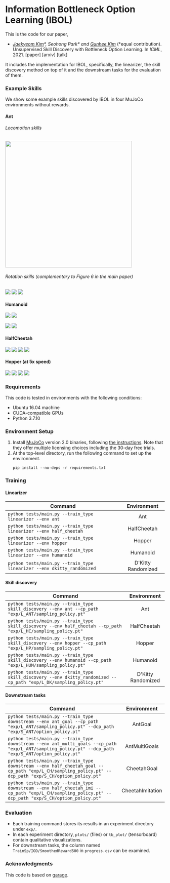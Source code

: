# Information Bottleneck Option Learning (IBOL)

This is the code for our paper,
* *[Jaekyeom Kim](https://jaekyeom.github.io/)\*, Seohong Park\* and [Gunhee Kim](http://vision.snu.ac.kr/gunhee/)* (\*equal contribution). Unsupervised Skill Discovery with Bottleneck Option Learning. In *ICML*, 2021. [paper] [arxiv] [talk]

It includes the implementation for IBOL, specifically, the linearizer, the skill discovery method on top of it and the downstream tasks for the evaluation of them.

### Example Skills

We show some example skills discovered by IBOL in four MuJoCo environments without rewards.

#### Ant

###### Locomotion skills
<img src="https://bucket-california.s3-us-west-1.amazonaws.com/ibol/ant_xy_256.gif" width="400">

###### Rotation skills (complementary to Figure 6 in the main paper)
![](https://bucket-california.s3-us-west-1.amazonaws.com/ibol/ant_ori_1.gif)
![](https://bucket-california.s3-us-west-1.amazonaws.com/ibol/ant_ori_2.gif)
![](https://bucket-california.s3-us-west-1.amazonaws.com/ibol/ant_ori_3.gif)

#### Humanoid
![](https://bucket-california.s3-us-west-1.amazonaws.com/ibol/hum_1.gif)
![](https://bucket-california.s3-us-west-1.amazonaws.com/ibol/hum_2.gif)

![](https://bucket-california.s3-us-west-1.amazonaws.com/ibol/hum_3.gif)
![](https://bucket-california.s3-us-west-1.amazonaws.com/ibol/hum_4.gif)

#### HalfCheetah
![](https://bucket-california.s3-us-west-1.amazonaws.com/ibol/ch_4.gif)
![](https://bucket-california.s3-us-west-1.amazonaws.com/ibol/ch_2.gif)
![](https://bucket-california.s3-us-west-1.amazonaws.com/ibol/ch_1.gif)
![](https://bucket-california.s3-us-west-1.amazonaws.com/ibol/ch_3.gif)

#### Hopper (at 5x speed)
![](https://bucket-california.s3-us-west-1.amazonaws.com/ibol/hp_4.gif)
![](https://bucket-california.s3-us-west-1.amazonaws.com/ibol/hp_3.gif)
![](https://bucket-california.s3-us-west-1.amazonaws.com/ibol/hp_2.gif)
![](https://bucket-california.s3-us-west-1.amazonaws.com/ibol/hp_1.gif)

### Requirements
This code is tested in environments with the following conditions:
* Ubuntu 16.04 machine
* CUDA-compatible GPUs
* Python 3.7.10

### Environment Setup
1. Install [MuJoCo](http://mujoco.org/) version 2.0 binaries, following [the instructions](https://github.com/openai/mujoco-py#install-mujoco).
    Note that they offer multiple licensing choices including the 30-day free trials.
2. At the top-level directory, run the following command to set up the environment.
    ```
    pip install --no-deps -r requirements.txt
    ```

### Training
#### Linearizer
| Command                                                                     |       Environment     |
|-----------------------------------------------------------------------------|:---------------------:|
| `python tests/main.py --train_type linearizer --env ant`                    |          Ant          |
| `python tests/main.py --train_type linearizer --env half_cheetah`           |      HalfCheetah      |
| `python tests/main.py --train_type linearizer --env hopper`                 |         Hopper        |
| `python tests/main.py --train_type linearizer --env humanoid`               |        Humanoid       |
| `python tests/main.py --train_type linearizer --env dkitty_randomized `     |   D'Kitty Randomized  |


#### Skill discovery
| Command                                                                                                                 |       Environment     |
|-------------------------------------------------------------------------------------------------------------------------|:---------------------:|
| `python tests/main.py --train_type skill_discovery --env ant --cp_path "exp/L_ANT/sampling_policy.pt"`                  |          Ant          |
| `python tests/main.py --train_type skill_discovery --env half_cheetah --cp_path "exp/L_HC/sampling_policy.pt"`          |      HalfCheetah      |
| `python tests/main.py --train_type skill_discovery --env hopper --cp_path "exp/L_HP/sampling_policy.pt"`                |         Hopper        |
| `python tests/main.py --train_type skill_discovery --env humanoid --cp_path "exp/L_HUM/sampling_policy.pt"`             |        Humanoid       |
| `python tests/main.py --train_type skill_discovery --env dkitty_randomized --cp_path "exp/L_DK/sampling_policy.pt"`     |   D'Kitty Randomized  |


#### Downstream tasks
| Command                                                                                                                                                     |       Environment        |
|-------------------------------------------------------------------------------------------------------------------------------------------------------------|:------------------------:|
| `python tests/main.py --train_type downstream --env ant_goal --cp_path "exp/L_ANT/sampling_policy.pt" --dcp_path "exp/S_ANT/option_policy.pt"`              |         AntGoal          |
| `python tests/main.py --train_type downstream --env ant_multi_goals --cp_path "exp/L_ANT/sampling_policy.pt" --dcp_path "exp/S_ANT/option_policy.pt"`       |      AntMultiGoals       |
| `python tests/main.py --train_type downstream --env half_cheetah_goal --cp_path "exp/L_CH/sampling_policy.pt" --dcp_path "exp/S_CH/option_policy.pt"`       |       CheetahGoal        |
| `python tests/main.py --train_type downstream --env half_cheetah_imi --cp_path "exp/L_CH/sampling_policy.pt" --dcp_path "exp/S_CH/option_policy.pt"`        |     CheetahImitation     |


### Evaluation
* Each training command stores its results in an experiment directory under `exp/`.
* In each experiment directory, `plots/` (files) or `tb_plot/` (tensorboard) contain qualitative visualizations.
* For downstream tasks, the column named `TrainSp/IOD/SmoothedReward500` in `progress.csv` can be examined.

### Acknowledgments
This code is based on [garage](https://github.com/rlworkgroup/garage/).
